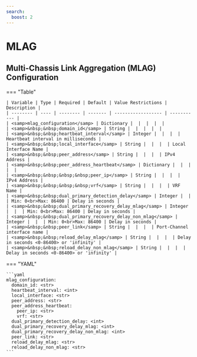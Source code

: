 ```yaml
---
search:
  boost: 2
---
```


# MLAG

## Multi-Chassis Link Aggregation (MLAG) Configuration

=== "Table"

    | Variable | Type | Required | Default | Value Restrictions | Description |
    | -------- | ---- | -------- | ------- | ------------------ | ----------- |
    | <samp>mlag_configuration</samp> | Dictionary |  |  |  |  |
    | <samp>&nbsp;&nbsp;domain_id</samp> | String |  |  |  |  |
    | <samp>&nbsp;&nbsp;heartbeat_interval</samp> | Integer |  |  |  | Heartbeat interval in milliseconds |
    | <samp>&nbsp;&nbsp;local_interface</samp> | String |  |  |  | Local Interface Name |
    | <samp>&nbsp;&nbsp;peer_address</samp> | String |  |  |  | IPv4 Address |
    | <samp>&nbsp;&nbsp;peer_address_heartbeat</samp> | Dictionary |  |  |  |  |
    | <samp>&nbsp;&nbsp;&nbsp;&nbsp;peer_ip</samp> | String |  |  |  | IPv4 Address |
    | <samp>&nbsp;&nbsp;&nbsp;&nbsp;vrf</samp> | String |  |  |  | VRF Name |
    | <samp>&nbsp;&nbsp;dual_primary_detection_delay</samp> | Integer |  |  | Min: 0<br>Max: 86400 | Delay in seconds |
    | <samp>&nbsp;&nbsp;dual_primary_recovery_delay_mlag</samp> | Integer |  |  | Min: 0<br>Max: 86400 | Delay in seconds |
    | <samp>&nbsp;&nbsp;dual_primary_recovery_delay_non_mlag</samp> | Integer |  |  | Min: 0<br>Max: 86400 | Delay in seconds |
    | <samp>&nbsp;&nbsp;peer_link</samp> | String |  |  |  | Port-Channel interface name |
    | <samp>&nbsp;&nbsp;reload_delay_mlag</samp> | String |  |  |  | Delay in seconds <0-86400> or 'infinity' |
    | <samp>&nbsp;&nbsp;reload_delay_non_mlag</samp> | String |  |  |  | Delay in seconds <0-86400> or 'infinity' |

=== "YAML"

    ```yaml
    mlag_configuration:
      domain_id: <str>
      heartbeat_interval: <int>
      local_interface: <str>
      peer_address: <str>
      peer_address_heartbeat:
        peer_ip: <str>
        vrf: <str>
      dual_primary_detection_delay: <int>
      dual_primary_recovery_delay_mlag: <int>
      dual_primary_recovery_delay_non_mlag: <int>
      peer_link: <str>
      reload_delay_mlag: <str>
      reload_delay_non_mlag: <str>
    ```
